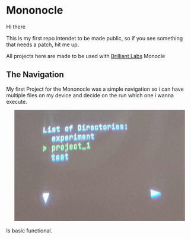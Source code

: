 # Mononocle
 Hi there

 This is my first repo intendet to be made public, so if you see something that needs a patch, hit me up.

 All projects here are made to be used with [Brilliant Labs](https://brilliant.xyz) Monocle

 ## The Navigation
 My first Project for the Mononocle was a simple navigation so i can have multiple files on my device and decide on the run which one i wanna execute.
 
<p align="center">
  <img width="460" height="300" src="https://github.com/Slender4fun/Mononocle/blob/main/Media/readme/MenuUi.jpeg">
</p>
 
 Is basic functional. 
